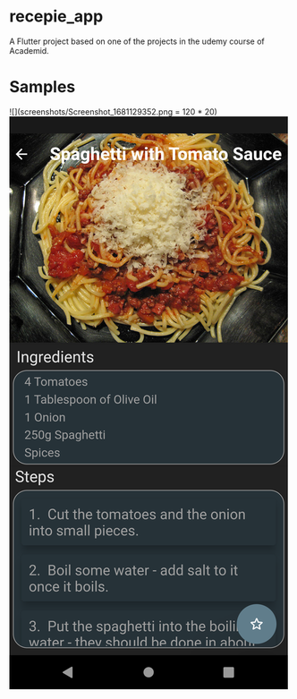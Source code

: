 # recepie_app

A Flutter project based on one of the projects in the udemy course of Academid.

# Samples 
![](screenshots/Screenshot_1681129352.png = 120 * 20) ![](screenshots/Screenshot_1681129360.png)



